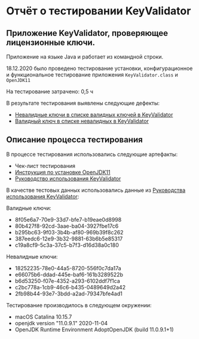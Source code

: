 # Отчёт о тестировании KeyValidator

## Приложение KeyValidator, проверяющее лицензионные ключи.
Приложение на языке Java и работает из командной строки.

18.12.2020 было проведено тестирование установки, конфигурационное и функциональное тестирование приложения `KeyValidator.class` и `OpenJDK11`

На тестирование затрачено: 0,5 ч

В результате тестирования выявлены следующие дефекты:
* [Невалидные ключи в списке валидных ключей в KeyValidator](https://github.com/elenkalee/java-1-1/issues/1) 
* [Валидный ключ в списке невалидных в KeyValidator](https://github.com/elenkalee/java-1-1/issues/2)

## Описание процесса тестирования

В процессе тестирования использовались следующие артефакты:
* Чек-лист тестирования
* [Инструкция по установке OpenJDK11](https://github.com/netology-code/javaqa-homeworks/blob/master/intro/openjdk11-manual.md)
* [Руководство использования KeyValidator](https://github.com/netology-code/javaqa-homeworks/blob/master/intro/user-manual.md)

В качестве тестовых данных использовались данные из [Руководства использования KeyValidator](https://github.com/netology-code/javaqa-homeworks/blob/master/intro/user-manual.md):

Валидные ключи:

* 8f05e6a7-70e9-33d7-bfe7-b19eae0d8998
* 80b427f8-92cd-3aae-ba04-3927fbe17c6
* b295bc63-9f03-3b4b-af80-969b39f8c262
* 387eedc6-12e9-3b32-9881-63b6b5e85317
* c19a8cf9-5c3a-37c5-b7f3-d16d38a0c180

Невалидные ключи:

* 18252235-78e0-44a5-8720-556f0c7da17a
* e66075b6-ddad-445e-baf6-161b3289522b
* b6d53250-f07e-4352-a293-6102ddf7f1ca
* c2bc778a-1cb9-46c6-b435-0489649d2a42
* 2fb98b44-93e7-3bdd-a2ad-79347bfe4ad1


Тестирование производилось в следующем окружении:
* macOS Catalina 10.15.7
* openjdk version "11.0.9.1" 2020-11-04
* OpenJDK Runtime Environment AdoptOpenJDK (build 11.0.9.1+1)
